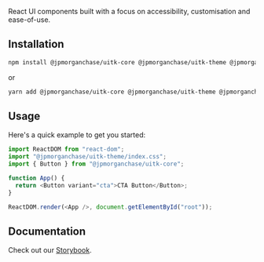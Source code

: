 React UI components built with a focus on accessibility, customisation and ease-of-use.

## Installation

```sh
npm install @jpmorganchase/uitk-core @jpmorganchase/uitk-theme @jpmorganchase/uitk-lab @jpmorganchase/uitk-icons
```

or

```sh
yarn add @jpmorganchase/uitk-core @jpmorganchase/uitk-theme @jpmorganchase/uitk-lab @jpmorganchase/uitk-icons
```

## Usage

Here's a quick example to get you started:

```javascript
import ReactDOM from "react-dom";
import "@jpmorganchase/uitk-theme/index.css";
import { Button } from "@jpmorganchase/uitk-core";

function App() {
  return <Button variant="cta">CTA Button</Button>;
}

ReactDOM.render(<App />, document.getElementById("root"));
```

## Documentation

Check out our [Storybook](https://ui-toolkit-staging.pages.dev).
